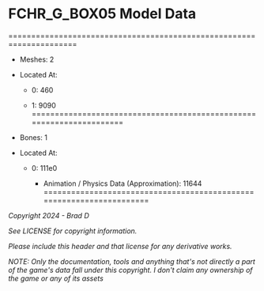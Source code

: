 # FCHR_G_BOX05 Model Data
=====================================================================

* Meshes: 2

* Located At:

  * 0: 460

  * 1: 9090
=====================================================================

* Bones: 1

* Located At:

  * 0: 111e0

    * Animation / Physics Data (Approximation): 11644
=====================================================================

*Copyright 2024 - Brad D*

*See LICENSE for copyright information.*

*Please include this header and that license for any derivative works.*

*NOTE: Only the documentation, tools and anything that's not directly a part of the game's data fall under this copyright. I don't claim any ownership of the game or any of its assets*
